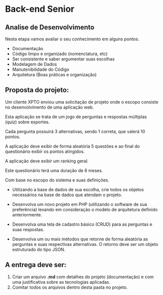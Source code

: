 # Back-end Senior

## Analise de Desenvolvimento

Nesta etapa vamos avaliar o seu conhecimento em alguns pontos.
 - Documentação
 - Código limpo e organizado (nomenclatura, etc)
 - Ser consistente e saber argumentar suas escolhas
 - Modelagem de Dados
 - Manutenibilidade do Código
 - Arquitetura (Boas práticas e organização)

## Proposta do projeto:

  Um cliente XPTO enviou uma solicitação de projeto onde o escopo consiste no desenvolvimento de uma aplicação web.
  
  Esta aplicação se trata de um jogo de perguntas e respostas múltiplas (quiz) sobre esportes. 
  
  Cada pergunta possuirá 3 alternativas, sendo 1 correta, que valerá 10 pontos.
  
  A aplicação deve exibir de forma aleatória 5 questões e ao final do questionário exibir os pontos atingidos. 
  
  A aplicação deve exibir um ranking geral. 
  
  Este questionário terá uma duração de 6 meses. 
  
  Com base no escopo do sistema e suas definições. 
  
  - Utilizando a base de dados de sua escolha, crie todos os objetos necessários na base de dados que atendam o projeto. 
  
  - Desenvolva um novo projeto em PHP (utilizando o software de sua preferência) levando em consideração o modelo de arquitetura definido anteriormente.
  
  - Desenvolva uma tela de cadastro básico (CRUD) para as perguntas e suas respostas.
  
  - Desenvolva um ou mais métodos que retorne de forma aleatória as perguntas e suas respectivas alternativas. O retorno deve ser um objeto estruturado do tipo JSON. 

## A entrega deve ser:
  1. Criar um arquivo **.md** com detalhes do projeto (documentação) e com uma justificativa sobre as tecnologias aplicadas.
  2. Comitar todos os arquivos dentro desta pasta no projeto.

